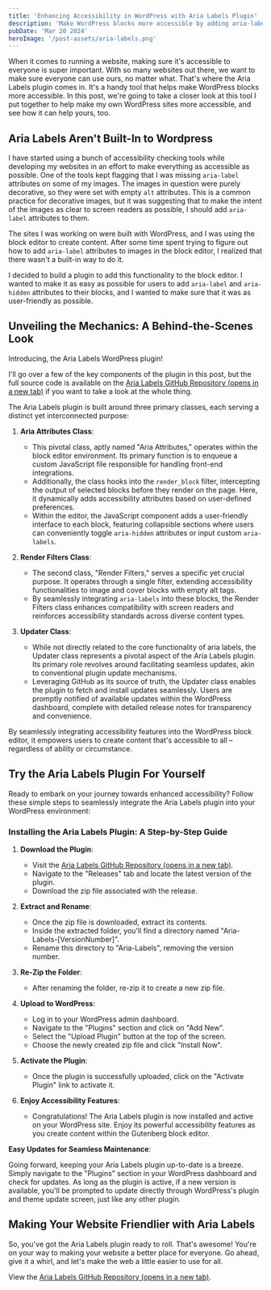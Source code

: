 ```yaml
---
title: 'Enhancing Accessibility in WordPress with Aria Labels Plugin'
description: 'Make WordPress blocks more accessible by adding aria-label and aria-hidden attributes.'
pubDate: 'Mar 20 2024'
heroImage: '/post-assets/aria-labels.png'
---
```


When it comes to running a website, making sure it's accessible to everyone is super important. With so many websites out there, we want to make sure everyone can use ours, no matter what. That's where the Aria Labels plugin comes in. It's a handy tool that helps make WordPress blocks more accessible. In this post, we're going to take a closer look at this tool I put together to help make my own WordPress sites more accessible, and see how it can help yours, too.

## Aria Labels Aren't Built-In to Wordpress

I have started using a bunch of accessibility checking tools while developing my websites in an effort to make everything as accessible as possible. One of the tools kept flagging that I was missing `aria-label` attributes on some of my images. The images in question were purely decorative, so they were set with empty `alt` attributes. This is a common practice for decorative images, but it was suggesting that to make the intent of the images as clear to screen readers as possible, I should add `aria-label` attributes to them.

The sites I was working on were built with WordPress, and I was using the block editor to create content. After some time spent trying to figure out how to add `aria-label` attributes to images in the block editor, I realized that there wasn't a built-in way to do it.

I decided to build a plugin to add this functionality to the block editor. I wanted to make it as easy as possible for users to add `aria-label` and `aria-hidden` attributes to their blocks, and I wanted to make sure that it was as user-friendly as possible.

## Unveiling the Mechanics: A Behind-the-Scenes Look

Introducing, the Aria Labels WordPress plugin!

I'll go over a few of the key components of the plugin in this post, but the full source code is available on the <a href="https://github.com/Silver0034/Aria-Labels/">Aria Labels GitHub Repository (opens in a new tab)</a> if you want to take a look at the whole thing.

The Aria Labels plugin is built around three primary classes, each serving a distinct yet interconnected purpose:

1. **Aria Attributes Class**:

    - This pivotal class, aptly named "Aria Attributes," operates within the block editor environment. Its primary function is to enqueue a custom JavaScript file responsible for handling front-end integrations.
    - Additionally, the class hooks into the `render_block` filter, intercepting the output of selected blocks before they render on the page. Here, it dynamically adds accessibility attributes based on user-defined preferences.
    - Within the editor, the JavaScript component adds a user-friendly interface to each block, featuring collapsible sections where users can conveniently toggle `aria-hidden` attributes or input custom `aria-labels`.

2. **Render Filters Class**:

    - The second class, "Render Filters," serves a specific yet crucial purpose. It operates through a single filter, extending accessibility functionalities to image and cover blocks with empty alt tags.
    - By seamlessly integrating `aria-labels` into these blocks, the Render Filters class enhances compatibility with screen readers and reinforces accessibility standards across diverse content types.

3. **Updater Class**:
    - While not directly related to the core functionality of aria labels, the Updater class represents a pivotal aspect of the Aria Labels plugin. Its primary role revolves around facilitating seamless updates, akin to conventional plugin update mechanisms.
    - Leveraging GitHub as its source of truth, the Updater class enables the plugin to fetch and install updates seamlessly. Users are promptly notified of available updates within the WordPress dashboard, complete with detailed release notes for transparency and convenience.

By seamlessly integrating accessibility features into the WordPress block editor, it empowers users to create content that's accessible to all – regardless of ability or circumstance.

## Try the Aria Labels Plugin For Yourself

Ready to embark on your journey towards enhanced accessibility? Follow these simple steps to seamlessly integrate the Aria Labels plugin into your WordPress environment:

### Installing the Aria Labels Plugin: A Step-by-Step Guide

1. **Download the Plugin**:

    - Visit the <a href="https://github.com/Silver0034/Aria-Labels/">Aria Labels GitHub Repository (opens in a new tab)</a>.
    - Navigate to the "Releases" tab and locate the latest version of the plugin.
    - Download the zip file associated with the release.

2. **Extract and Rename**:

    - Once the zip file is downloaded, extract its contents.
    - Inside the extracted folder, you'll find a directory named "Aria-Labels-[VersionNumber]".
    - Rename this directory to "Aria-Labels", removing the version number.

3. **Re-Zip the Folder**:

    - After renaming the folder, re-zip it to create a new zip file.

4. **Upload to WordPress**:

    - Log in to your WordPress admin dashboard.
    - Navigate to the "Plugins" section and click on "Add New".
    - Select the "Upload Plugin" button at the top of the screen.
    - Choose the newly created zip file and click "Install Now".

5. **Activate the Plugin**:

    - Once the plugin is successfully uploaded, click on the "Activate Plugin" link to activate it.

6. **Enjoy Accessibility Features**:
    - Congratulations! The Aria Labels plugin is now installed and active on your WordPress site. Enjoy its powerful accessibility features as you create content within the Gutenberg block editor.

**Easy Updates for Seamless Maintenance**:

Going forward, keeping your Aria Labels plugin up-to-date is a breeze. Simply navigate to the "Plugins" section in your WordPress dashboard and check for updates. As long as the plugin is active, if a new version is available, you'll be prompted to update directly through WordPress's plugin and theme update screen, just like any other plugin.

## Making Your Website Friendlier with Aria Labels

So, you've got the Aria Labels plugin ready to roll. That's awesome! You're on your way to making your website a better place for everyone. Go ahead, give it a whirl, and let's make the web a little easier to use for all.

View the <a href="https://github.com/Silver0034/Aria-Labels/">Aria Labels GitHub Repository (opens in a new tab)</a>.
